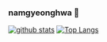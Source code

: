 ### namgyeonghwa 🙌

<!--
**namgyeonghwa/namgyeonghwa** is a ✨ _special_ ✨ repository because its `README.md` (this file) appears on your GitHub profile.

Here are some ideas to get you started:

- 🔭 I’m currently working on ...
- 🌱 I’m currently learning ...
- 👯 I’m looking to collaborate on ...
- 🤔 I’m looking for help with ...
- 💬 Ask me about ...
- 📫 How to reach me: ...
- 😄 Pronouns: ...
- ⚡ Fun fact: ...
-->

[![github stats](https://github-readme-stats.vercel.app/api?username=namgyeonghwa&show_icons=true&hide_border=true)](https://github.com/namgyeonghwa)
[![Top Langs](https://github-readme-stats.vercel.app/api/top-langs/?username=namgyeonghwa&layout=compact)](https://github.com/namgyeonghwa)
